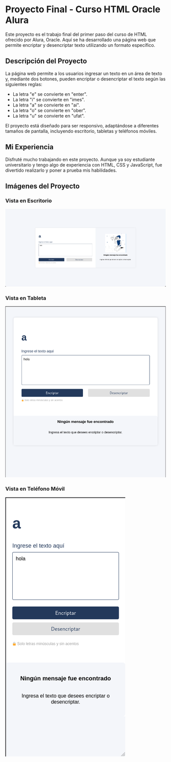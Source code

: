# Proyecto Final - Curso HTML Oracle Alura

Este proyecto es el trabajo final del primer paso del curso de HTML ofrecido por Alura, Oracle. Aquí se ha desarrollado una página web que permite encriptar y desencriptar texto utilizando un formato específico.

## Descripción del Proyecto

La página web permite a los usuarios ingresar un texto en un área de texto y, mediante dos botones, pueden encriptar o desencriptar el texto según las siguientes reglas:

- La letra "e" se convierte en "enter".
- La letra "i" se convierte en "imes".
- La letra "a" se convierte en "ai".
- La letra "o" se convierte en "ober".
- La letra "u" se convierte en "ufat".

El proyecto está diseñado para ser responsivo, adaptándose a diferentes tamaños de pantalla, incluyendo escritorio, tabletas y teléfonos móviles.

## Mi Experiencia

Disfruté mucho trabajando en este proyecto. Aunque ya soy estudiante universitario y tengo algo de experiencia con HTML, CSS y JavaScript, fue divertido realizarlo y poner a prueba mis habilidades.

## Imágenes del Proyecto

### Vista en Escritorio
![Vista en Escritorio](/images%20readme/desktop.png)

### Vista en Tableta
![Vista en Tableta](/images%20readme/tablet.png)

### Vista en Teléfono Móvil
![Vista en Teléfono Móvil](/images%20readme/telefono.png)

